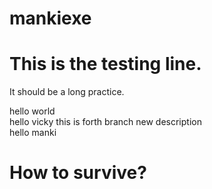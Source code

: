 # mankiexe
<h1>This is the testing line.</h1>
<p>It should be a long practice.</p>
<p>hello world<br>
hello vicky this is forth branch new description<br>
hello manki</p>
<h1>How to survive?</h1>
